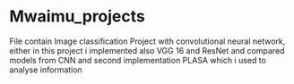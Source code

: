 # Mwaimu_projects
File contain Image classification Project with convolutional neural network, either  in this project i implemented also VGG 16 and ResNet and compared  models from  CNN
and second implementation PLASA which i used to analyse information
